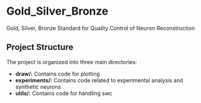 # Gold_Silver_Bronze
Gold, Silver, Bronze Standard for Quality Control of Neuron Reconstruction

## Project Structure
The project is organized into three main directories:
- **draw/:** Contains code for plotting
- **experiments/:** Contains code related to experimental analysis and synthetic neurons
- **utils/:** Contains code for handling swc
